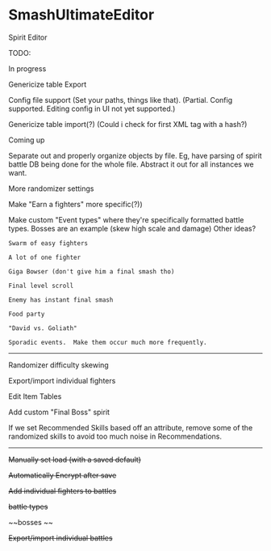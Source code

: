 # SmashUltimateEditor
Spirit Editor

TODO:

In progress
  
  Genericize table Export
  
  Config file support (Set your paths, things like that).  (Partial.  Config supported.  Editing config in UI not yet supported.)
  
  Genericize table import(?)  (Could i check for first XML tag with a hash?)

Coming up

  Separate out and properly organize objects by file.  Eg, have parsing of spirit battle DB being done for the whole file.  Abstract it out for all instances we want.  
  
  More randomizer settings 
    
  Make "Earn a fighters" more specific(?))
  
  Make custom "Event types" where they're specifically formatted battle types.  Bosses are an example (skew high scale and damage)  Other ideas?
    
    Swarm of easy fighters
    
    A lot of one fighter
    
    Giga Bowser (don't give him a final smash tho)
    
    Final level scroll
    
    Enemy has instant final smash
    
    Food party
    
    "David vs. Goliath"
    
    Sporadic events.  Make them occur much more frequently.  
    
  
  _____________________
  
  Randomizer difficulty skewing
  
  Export/import individual fighters
  
  Edit Item Tables
  
  Add custom "Final Boss" spirit
  
  If we set Recommended Skills based off an attribute, remove some of the randomized skills to avoid too much noise in Recommendations.  

________________________

  
  ~~Manually set load (with a saved default)~~
  
  ~~Automatically Encrypt after save~~
  
  ~~Add individual fighters to battles~~
  
  ~~battle types~~
    
  ~~bosses ~~
  
  ~~Export/import individual battles~~
